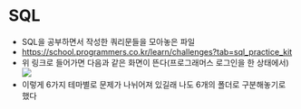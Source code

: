 # SQL
- SQL을 공부하면서 작성한 쿼리문들을 모아놓은 파일
- https://school.programmers.co.kr/learn/challenges?tab=sql_practice_kit
- 위 링크로 들어가면 다음과 같은 화면이 뜬다(프로그래머스 로그인을 한 상태에서)
<img src = "https://user-images.githubusercontent.com/81700507/229082071-21027bf8-43dc-4537-a845-5a156ed22b15.png"><br>
- 이렇게 6가지 테마별로 문제가 나뉘어져 있길래 나도 6개의 폴더로 구분해놓기로 했다

